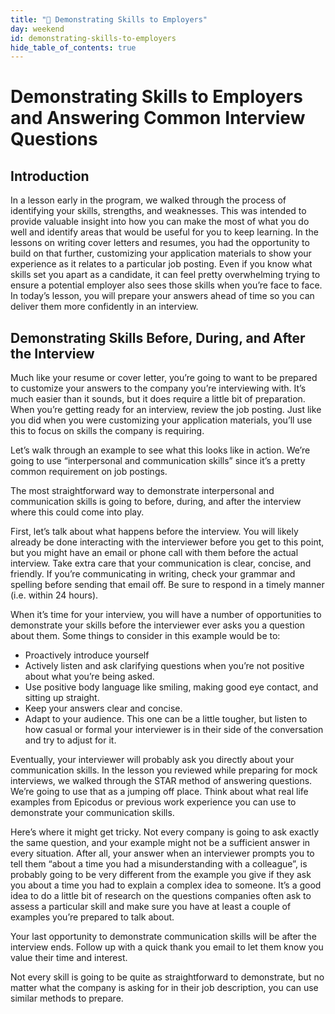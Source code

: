 ```yaml
---
title: "📓 Demonstrating Skills to Employers"
day: weekend
id: demonstrating-skills-to-employers
hide_table_of_contents: true
---
```


# Demonstrating Skills to Employers and Answering Common Interview Questions

## Introduction

In a lesson early in the program, we walked through the process of identifying your skills, strengths, and weaknesses. This was intended to provide valuable insight into how you can make the most of what you do well and identify areas that would be useful for you to keep learning. In the lessons on writing cover letters and resumes, you had the opportunity to build on that further, customizing your application materials to show your experience as it relates to a particular job posting. Even if you know what skills set you apart as a candidate, it can feel pretty overwhelming trying to ensure a potential employer also sees those skills when you’re face to face. In today’s lesson, you will prepare your answers ahead of time so you can deliver them more confidently in an interview. 

## Demonstrating Skills Before, During, and After the Interview 

Much like your resume or cover letter, you’re going to want to be prepared to customize your answers to the company you’re interviewing with. It’s much easier than it sounds, but it does require a little bit of preparation. When you’re getting ready for an interview, review the job posting. Just like you did when you were customizing your application materials, you’ll use this to focus on skills the company is requiring. 

Let’s walk through an example to see what this looks like in action. We’re going to use “interpersonal and communication skills”  since it’s a pretty common requirement on job postings. 

The most straightforward way to demonstrate interpersonal and communication skills is going to before, during, and after the interview where this could come into play. 

First, let’s talk about what happens before the interview. You will likely already be done interacting with the interviewer before you get to this point, but you might have an email or phone call with them before the actual interview. Take extra care that your communication is clear, concise, and friendly. If you’re communicating in writing, check your grammar and spelling before sending that email off. Be sure to respond in a timely manner (i.e. within 24 hours).

When it’s time for your interview, you will have a number of opportunities to demonstrate your skills before the interviewer ever asks you a question about them. Some things to consider in this example would be to:

* Proactively introduce yourself
* Actively listen and ask clarifying questions when you’re not positive about what you’re being asked.
* Use positive body language like smiling, making good eye contact, and sitting up straight.
* Keep your answers clear and concise.  
* Adapt to your audience. This one can be a little tougher, but listen to how casual or formal your interviewer is in their side of the conversation and try to adjust for it.

Eventually, your interviewer will probably ask you directly about your communication skills. In the lesson you reviewed while preparing for mock interviews, we walked through the STAR method of answering questions. We’re going to use that as a jumping off place. Think about what real life examples from Epicodus or previous work experience you can use to demonstrate your communication skills.  

Here’s where it might get tricky. Not every company is going to ask exactly the same question, and your example might not be a sufficient answer in every situation. After all, your answer when an interviewer prompts you to tell them “about a time you had a misunderstanding with a colleague”, is probably going to be very different from the example you give if they ask you about a time you had to explain a complex idea to someone. It’s a good idea to do a little bit of research on the questions companies often ask to assess a particular skill and make sure you have at least a couple of examples you’re prepared to talk about. 

Your last opportunity to demonstrate communication skills will be after the interview ends. Follow up with a quick thank you email to let them know you value their time and interest. 

Not every skill is going to be quite as straightforward to demonstrate, but no matter what the company is asking for in their job description, you can use similar methods to prepare. 


